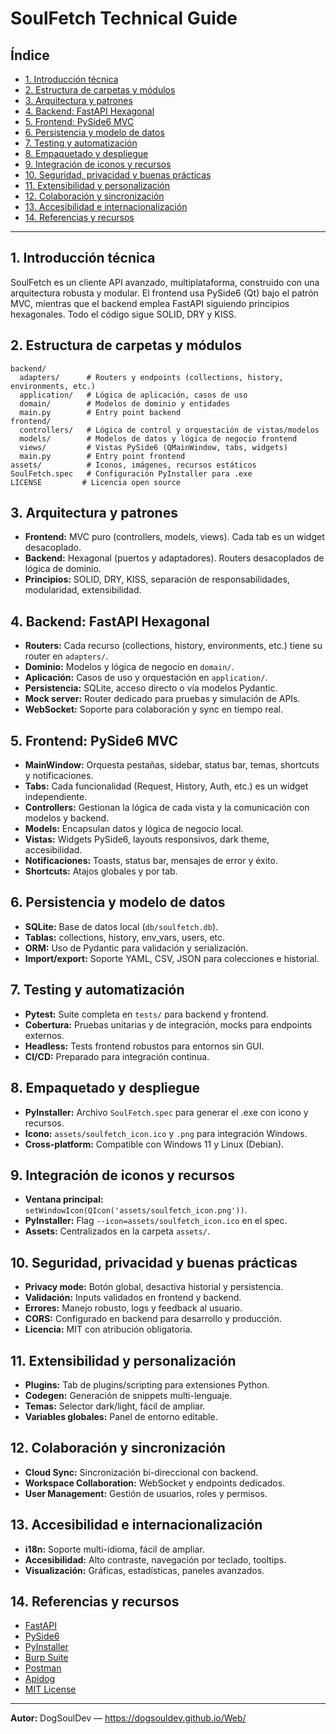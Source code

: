 # SoulFetch Technical Guide

## Índice
- [1. Introducción técnica](#1-introducción-técnica)
- [2. Estructura de carpetas y módulos](#2-estructura-de-carpetas-y-módulos)
- [3. Arquitectura y patrones](#3-arquitectura-y-patrones)
- [4. Backend: FastAPI Hexagonal](#4-backend-fastapi-hexagonal)
- [5. Frontend: PySide6 MVC](#5-frontend-pyside6-mvc)
- [6. Persistencia y modelo de datos](#6-persistencia-y-modelo-de-datos)
- [7. Testing y automatización](#7-testing-y-automatización)
- [8. Empaquetado y despliegue](#8-empaquetado-y-despliegue)
- [9. Integración de iconos y recursos](#9-integración-de-iconos-y-recursos)
- [10. Seguridad, privacidad y buenas prácticas](#10-seguridad-privacidad-y-buenas-prácticas)
- [11. Extensibilidad y personalización](#11-extensibilidad-y-personalización)
- [12. Colaboración y sincronización](#12-colaboración-y-sincronización)
- [13. Accesibilidad e internacionalización](#13-accesibilidad-e-internacionalización)
- [14. Referencias y recursos](#14-referencias-y-recursos)

---

## 1. Introducción técnica
SoulFetch es un cliente API avanzado, multiplataforma, construido con una arquitectura robusta y modular. El frontend usa PySide6 (Qt) bajo el patrón MVC, mientras que el backend emplea FastAPI siguiendo principios hexagonales. Todo el código sigue SOLID, DRY y KISS.

## 2. Estructura de carpetas y módulos
```
backend/
  adapters/      # Routers y endpoints (collections, history, environments, etc.)
  application/   # Lógica de aplicación, casos de uso
  domain/        # Modelos de dominio y entidades
  main.py        # Entry point backend
frontend/
  controllers/   # Lógica de control y orquestación de vistas/modelos
  models/        # Modelos de datos y lógica de negocio frontend
  views/         # Vistas PySide6 (QMainWindow, tabs, widgets)
  main.py        # Entry point frontend
assets/          # Iconos, imágenes, recursos estáticos
SoulFetch.spec   # Configuración PyInstaller para .exe
LICENSE         # Licencia open source
```

## 3. Arquitectura y patrones
- **Frontend:** MVC puro (controllers, models, views). Cada tab es un widget desacoplado.
- **Backend:** Hexagonal (puertos y adaptadores). Routers desacoplados de lógica de dominio.
- **Principios:** SOLID, DRY, KISS, separación de responsabilidades, modularidad, extensibilidad.

## 4. Backend: FastAPI Hexagonal
- **Routers:** Cada recurso (collections, history, environments, etc.) tiene su router en `adapters/`.
- **Dominio:** Modelos y lógica de negocio en `domain/`.
- **Aplicación:** Casos de uso y orquestación en `application/`.
- **Persistencia:** SQLite, acceso directo o vía modelos Pydantic.
- **Mock server:** Router dedicado para pruebas y simulación de APIs.
- **WebSocket:** Soporte para colaboración y sync en tiempo real.

## 5. Frontend: PySide6 MVC
- **MainWindow:** Orquesta pestañas, sidebar, status bar, temas, shortcuts y notificaciones.
- **Tabs:** Cada funcionalidad (Request, History, Auth, etc.) es un widget independiente.
- **Controllers:** Gestionan la lógica de cada vista y la comunicación con modelos y backend.
- **Models:** Encapsulan datos y lógica de negocio local.
- **Vistas:** Widgets PySide6, layouts responsivos, dark theme, accesibilidad.
- **Notificaciones:** Toasts, status bar, mensajes de error y éxito.
- **Shortcuts:** Atajos globales y por tab.

## 6. Persistencia y modelo de datos
- **SQLite:** Base de datos local (`db/soulfetch.db`).
- **Tablas:** collections, history, env_vars, users, etc.
- **ORM:** Uso de Pydantic para validación y serialización.
- **Import/export:** Soporte YAML, CSV, JSON para colecciones e historial.

## 7. Testing y automatización
- **Pytest:** Suite completa en `tests/` para backend y frontend.
- **Cobertura:** Pruebas unitarias y de integración, mocks para endpoints externos.
- **Headless:** Tests frontend robustos para entornos sin GUI.
- **CI/CD:** Preparado para integración continua.

## 8. Empaquetado y despliegue
- **PyInstaller:** Archivo `SoulFetch.spec` para generar el .exe con icono y recursos.
- **Icono:** `assets/soulfetch_icon.ico` y `.png` para integración Windows.
- **Cross-platform:** Compatible con Windows 11 y Linux (Debian).

## 9. Integración de iconos y recursos
- **Ventana principal:** `setWindowIcon(QIcon('assets/soulfetch_icon.png'))`.
- **PyInstaller:** Flag `--icon=assets/soulfetch_icon.ico` en el spec.
- **Assets:** Centralizados en la carpeta `assets/`.

## 10. Seguridad, privacidad y buenas prácticas
- **Privacy mode:** Botón global, desactiva historial y persistencia.
- **Validación:** Inputs validados en frontend y backend.
- **Errores:** Manejo robusto, logs y feedback al usuario.
- **CORS:** Configurado en backend para desarrollo y producción.
- **Licencia:** MIT con atribución obligatoria.

## 11. Extensibilidad y personalización
- **Plugins:** Tab de plugins/scripting para extensiones Python.
- **Codegen:** Generación de snippets multi-lenguaje.
- **Temas:** Selector dark/light, fácil de ampliar.
- **Variables globales:** Panel de entorno editable.

## 12. Colaboración y sincronización
- **Cloud Sync:** Sincronización bi-direccional con backend.
- **Workspace Collaboration:** WebSocket y endpoints dedicados.
- **User Management:** Gestión de usuarios, roles y permisos.

## 13. Accesibilidad e internacionalización
- **i18n:** Soporte multi-idioma, fácil de ampliar.
- **Accesibilidad:** Alto contraste, navegación por teclado, tooltips.
- **Visualización:** Gráficas, estadísticas, paneles avanzados.

## 14. Referencias y recursos
- [FastAPI](https://fastapi.tiangolo.com/)
- [PySide6](https://doc.qt.io/qtforpython/)
- [PyInstaller](https://pyinstaller.org/)
- [Burp Suite](https://portswigger.net/burp)
- [Postman](https://www.postman.com/)
- [Apidog](https://apidog.com/)
- [MIT License](LICENSE)

---

**Autor:** DogSoulDev — https://dogsouldev.github.io/Web/

